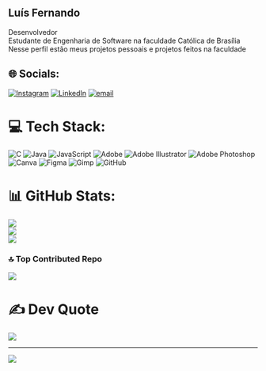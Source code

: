 
## Luís Fernando

Desenvolvedor<br>
Estudante de Engenharia de Software na faculdade Católica de Brasília<br>
Nesse perfil estão meus projetos pessoais e projetos feitos na faculdade<br>


## 🌐 Socials:
[![Instagram](https://img.shields.io/badge/Instagram-%23E4405F.svg?logo=Instagram&logoColor=white)](https://instagram.com/luissfer.vtr) [![LinkedIn](https://img.shields.io/badge/LinkedIn-%230077B5.svg?logo=linkedin&logoColor=white)](www.linkedin.com/in/luis-fernando-ventura-954621301) [![email](https://img.shields.io/badge/Email-D14836?logo=gmail&logoColor=white)](mailto:venturaluisf7@gmail.com) 

# 💻 Tech Stack:
![C](https://img.shields.io/badge/c-%2300599C.svg?style=for-the-badge&logo=c&logoColor=white) ![Java](https://img.shields.io/badge/java-%23ED8B00.svg?style=for-the-badge&logo=openjdk&logoColor=white) ![JavaScript](https://img.shields.io/badge/javascript-%23323330.svg?style=for-the-badge&logo=javascript&logoColor=%23F7DF1E) ![Adobe](https://img.shields.io/badge/adobe-%23FF0000.svg?style=for-the-badge&logo=adobe&logoColor=white) ![Adobe Illustrator](https://img.shields.io/badge/adobe%20illustrator-%23FF9A00.svg?style=for-the-badge&logo=adobe%20illustrator&logoColor=white) ![Adobe Photoshop](https://img.shields.io/badge/adobe%20photoshop-%2331A8FF.svg?style=for-the-badge&logo=adobe%20photoshop&logoColor=white) ![Canva](https://img.shields.io/badge/Canva-%2300C4CC.svg?style=for-the-badge&logo=Canva&logoColor=white) ![Figma](https://img.shields.io/badge/figma-%23F24E1E.svg?style=for-the-badge&logo=figma&logoColor=white) ![Gimp](https://img.shields.io/badge/Gimp-657D8B?style=for-the-badge&logo=gimp&logoColor=FFFFFF) ![GitHub](https://img.shields.io/badge/github-%23121011.svg?style=for-the-badge&logo=github&logoColor=white)
# 📊 GitHub Stats:
![](https://github-readme-stats.vercel.app/api?username=LuisFernandoV14&theme=dark&hide_border=false&include_all_commits=true&count_private=true)<br/>
![](https://nirzak-streak-stats.vercel.app/?user=LuisFernandoV14&theme=dark&hide_border=false)<br/>
![](https://github-readme-stats.vercel.app/api/top-langs/?username=LuisFernandoV14&theme=dark&hide_border=false&include_all_commits=true&count_private=true&layout=compact)

### 🔝 Top Contributed Repo
![](https://github-contributor-stats.vercel.app/api?username=LuisFernandoV14&limit=5&theme=gruvbox&combine_all_yearly_contributions=true)

# ✍️ Dev Quote
![](https://quotes-github-readme.vercel.app/api?type=vetical&theme=gruvbox)


---
[![](https://visitcount.itsvg.in/api?id=LuisFernandoV14&icon=0&color=0)](https://visitcount.itsvg.in)

<!-- Proudly created with GPRM ( https://gprm.itsvg.in ) -->
